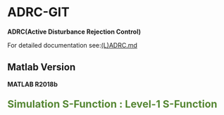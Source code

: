 # ADRC-GIT
**ADRC(Active Disturbance Rejection Control)**

For detailed documentation see:[(L)ADRC.md](Doc/(L)ADRC.md)

## Matlab Version
**MATLAB R2018b**
<p style="font-size:23px;color:#568734;font-weight:bold;">
Simulation S-Function : Level-1 S-Function
</p>
